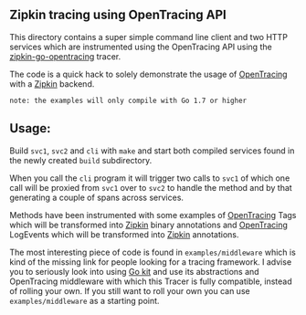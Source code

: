 ## Zipkin tracing using OpenTracing API

This directory contains a super simple command line client and two HTTP services
which are instrumented using the OpenTracing API using the
[zipkin-go-opentracing](https://github.com/openzipkin/zipkin-go-opentracing)
tracer.

The code is a quick hack to solely demonstrate the usage of
[OpenTracing](http://opentracing.io) with a [Zipkin](http://zipkin.io) backend.

```
note: the examples will only compile with Go 1.7 or higher
```

## Usage:

Build `svc1`, `svc2` and `cli` with `make` and start both compiled services
found in the newly created `build` subdirectory.

When you call the `cli` program it will trigger two calls to `svc1` of which one
call will be proxied from `svc1` over to `svc2` to handle the method and by that
generating a couple of spans across services.

Methods have been instrumented with some examples of
[OpenTracing](http://opentracing.io) Tags which will be transformed into
[Zipkin](http://zipkin.io) binary annotations and
[OpenTracing](http://opentracing.io) LogEvents which will be transformed into
[Zipkin](http://zipkin.io) annotations.

The most interesting piece of code is found in `examples/middleware` which is
kind of the missing link for people looking for a tracing framework. I advise
you to seriously look into using [Go kit](https://gokit.io) and use its
abstractions and OpenTracing middleware with which this Tracer is fully
compatible, instead of rolling your own. If you still want to roll your own you
can use `examples/middleware` as a starting point.
